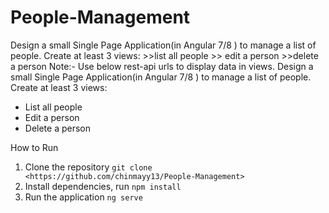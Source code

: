 # People-Management
Design a small Single Page Application(in Angular 7/8 ) to manage a list of people.  Create at least 3 views:  >>list all people  >> edit a person  >>delete a person  Note:- Use below rest-api urls to display data in views. 
Design a small Single Page Application(in Angular 7/8 ) to manage a list of people.  
Create at least 3 views:

- List all people
- Edit a person
- Delete a person

How to Run

1. Clone the repository
   `git clone <https://github.com/chinmayy13/People-Management>`
2. Install dependencies, run
   `npm install`
3. Run the application
   `ng serve`
